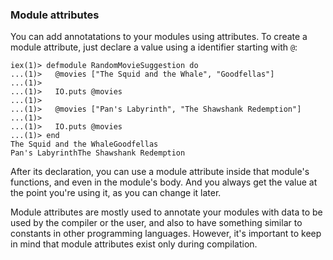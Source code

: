### Module attributes

You can add annotatations to your modules using attributes. To create a module attribute, just declare a value using a identifier starting with `@`:

```irb
iex(1)> defmodule RandomMovieSuggestion do
...(1)>   @movies ["The Squid and the Whale", "Goodfellas"]
...(1)> 
...(1)>   IO.puts @movies
...(1)> 
...(1)>   @movies ["Pan's Labyrinth", "The Shawshank Redemption"]
...(1)> 
...(1)>   IO.puts @movies
...(1)> end
The Squid and the WhaleGoodfellas
Pan's LabyrinthThe Shawshank Redemption
```

After its declaration, you can use a module attribute inside that module's functions, and even in the module's body. And you always get the value at the point you're using it, as you can change it later.

Module attributes are mostly used to annotate your modules with data to be used by the compiler or the user, and also to have something similar to constants in other programming languages. However, it's important to keep in mind that module attributes exist only during compilation.
